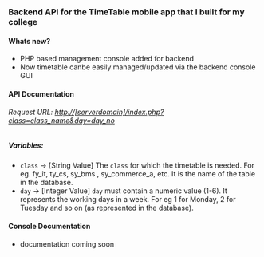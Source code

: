 ### Backend API for the TimeTable mobile app that I built for my college


#### Whats new?

* PHP based management console added for backend
* Now timetable canbe easily managed/updated via the backend console GUI


#### API Documentation


###### Request URL: <http://[serverdomain]/index.php?class=class_name&day=day_no>


##### Variables:

* `class` -> [String Value] The `class` for which the timetable is needed. For eg. fy_it, ty_cs, sy_bms
, sy_commerce_a, etc. It is the name of the table in the database.
* `day` -> [Integer Value] `day` must contain a numeric value (1-6). It represents the working days in a week.
For eg 1 for Monday, 2 for Tuesday and so on (as represented in the database).


#### Console Documentation

* documentation coming soon
